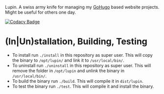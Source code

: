 Lupin. A swiss army knife for managing my [GoHugo](https://gohugo.io) based website projects. Might be useful for others one day.

[![Codacy Badge](https://app.codacy.com/project/badge/Grade/b29d13eca8434ceaa6d5a72f631f7b16)](https://www.codacy.com/gh/davidsneighbour/lupin/dashboard)

# (In|Un)stallation, Building, Testing

- To install run `./install` in this repository as super user. This will copy the binary to `/opt/lupin/` and link it to `/usr/local/bin/`. 
- To uninstall run `./uninstall` in this repository as super user. This will remove the folder in `/opt/lupin` and unlink the binary in `/usr/local/bin/`.
- To build the binary run `./build`. This will compile it in `dist/lupin`.
- To test the binary run `./test`. This will compile it and install the binary.
